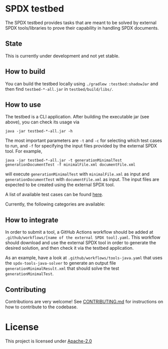 <!--
SPDX-FileCopyrightText: TNG Technology Consulting GmbH

SPDX-License-Identifier: Apache-2.0
-->

# SPDX testbed

The SPDX testbed provides tasks that are meant to be solved by external SPDX tools/libraries to
prove their capability in handling SPDX documents.

## State

This is currently under development and not yet stable.

## How to build

You can build the testbed locally using `./gradlew :testbed:shadowJar` and then
find `testbed-*-all.jar` in `testbed/build/libs/`.

## How to use

The testbed is a CLI application. After building the executable jar (see above), you can check its
usage via

```
java -jar testbed-*-all.jar -h
```

The most important parameters are `-t` and `-c` for selecting which test cases to run, and `-f` for
specifying the input files provided by the external SPDX tool. For example,

```
java -jar testbed-*-all.jar -t generationMinimalTest generationDocumentTest -f minimalFile.xml documentFile.xml
```

will execute `generationMinimalTest` with `minimalFile.xml` as input and `generationDocumentTest`
with `documentFile.xml` as input. The input files are expected to be created using the external SPDX
tool.

A list of available test cases can be found [here](docs/TEST_CASES.md).

Currently, the following categories are available:

## How to integrate

In order to submit a tool, a GitHub Actions workflow should be added
at `.github/workflows/[name of the external SPDX tool].yaml`.
This workflow should download and use the external SPDX tool in order to generate the desired
solution, and then check it via the testbed application.

As an example, have a look at `.github/workflows/tools-java.yaml` that uses
the `spdx-tools-java-solver` to generate an output file `generationMinimalResult.xml` that should
solve the test `generationMinimalTest`.

## Contributing

Contributions are very welcome! See [CONTRIBUTING.md](CONTRIBUTING.md) for instructions on how to
contribute to the codebase.

# License

This project is licensed under [Apache-2.0](LICENSE)
